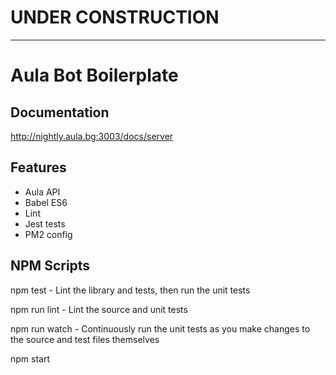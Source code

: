 # UNDER CONSTRUCTION

---

# Aula Bot Boilerplate

## Documentation
http://nightly.aula.bg:3003/docs/server

## Features
- Aula API
- Babel ES6
- Lint
- Jest tests
- PM2 config

## NPM Scripts

npm test - Lint the library and tests, then run the unit tests

npm run lint - Lint the source and unit tests

npm run watch - Continuously run the unit tests as you make changes to the source and test files themselves

npm start

